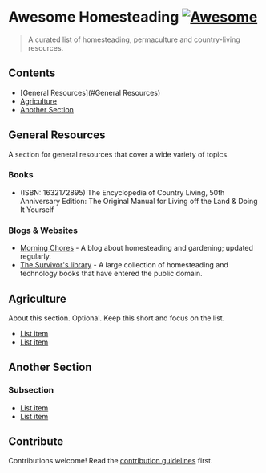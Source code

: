 # Awesome Homesteading [![Awesome](https://awesome.re/badge.svg)](https://awesome.re)

> A curated list of homesteading, permaculture and country-living resources.


## Contents

- [General Resources](#General Resources)
- [Agriculture](#Agriculture)
- [Another Section](#another-section)

## General Resources

A section for general resources that cover a wide variety of topics.

### Books

- (ISBN: 1632172895) The Encyclopedia of Country Living, 50th Anniversary Edition: The Original Manual for Living off the Land & Doing It Yourself

### Blogs & Websites

- [Morning Chores](https://morningchores.com/) - A blog about homesteading and gardening; updated regularly.
- [The Survivor's library](http://www.survivorlibrary.com/library-download.html) - A large collection of homesteading and technology books that have entered the public domain.

## Agriculture

About this section. Optional. Keep this short and focus on the list.

- [List item](http://example.com)
- [List item](http://example.com)


## Another Section

### Subsection

- [List item](http://example.com)
- [List item](http://example.com)


## Contribute

Contributions welcome! Read the [contribution guidelines](contributing.md) first.
